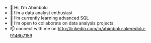 - 👋 Hi, I’m Abimbolu
- 👀 I’m a data analyst enthusiast
- 🌱 I’m currently learning advanced SQL
- 💞️ I’m open to collaborate on data analysis projects
- 📫 connect with me on http://linkedin.com/in/abimbolu-akeredolu-9146b7159 



